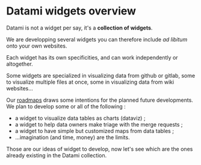 
# Datami widgets overview

Datami is not a widget per say, it's a **collection of widgets**.

We are developping several widgets you can therefore include _ad libitum_ onto your own websites.

Each widget has its own specificities, and can work independently or altogether.

Some widgets are specialized in visualizing data from github or gitlab, some to visualize multiple files at once, some in visualizing data from wiki websites...

Our [roadmaps](/software) draws some intentions for the planned future developments. We plan to develop some or all of the following :

- a widget to visualize data tables as charts (dataviz) ;
- a widget to help data owners make triage with the merge requests ;
- a widget to have simple but customized maps from data tables ; 
- ...imagination (and time, money) are the limits.

Those are our ideas of widget to develop, now let's see which are the ones already existing in the Datami collection.

